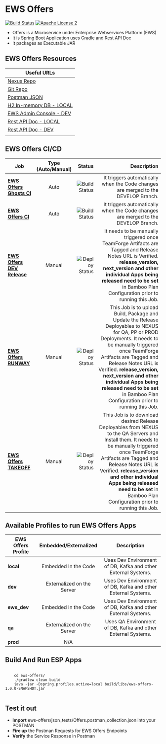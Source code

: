 EWS Offers
===================================

[![Build Status](http://es-compile01.dal.securustech.net/plugins/servlet/wittified/build-status/EP-EWCD)](http://es-compile01.dal.securustech.net/plugins/servlet/wittified/build-status/EP-EWCD)
[![Apache License 2](https://img.shields.io/badge/license-ASF2-blue.svg)](https://www.apache.org/licenses/LICENSE-2.0.txt)


- Offers is a Microservice under Enterprise Webservices Platform (EWS)
- It is Spring Boot Application uses Gradle and Rest API Doc
- It packages as Executable JAR


## EWS Offers Resources


| **Useful URLs**	|
| ------------- |
| [Nexus Repo](http://es-nexus01.dal.securustech.net/content/repositories/releases/net/securustech/ews/ews-offers/ "Official Nexus Artifactory for EWS Offers")      	|
| [Git Repo](http://es-bitbucket01.dal.securustech.net/projects/MID/repos/ews-offers/browse "Official Git Repo for EWS Offers")      	|
| [Postman JSON](http://es-bitbucket01.dal.securustech.net/projects/MID/repos/ews-offers/browse/json_tests "Postman JSON for EWS Offers")      	|
| [H2 In-memory DB - LOCAL](http://localhost:20036/ "H2 In-Memory DB Web Console for Local Testing")      	|
| [EWS Admin Console - DEV](http://ld-midsrvcs01.lab.securustech.net:8761/#/ "EWS Admin Console - DEV Environment")      	|
| [Rest API Doc - LOCAL](http://localhost:20026/ews/offers/info/index.html "EWS Offers Rest API Doc - Local Environment")      	|
| [Rest API Doc - DEV](http://ld-midsrvcs01.lab.securustech.net:8761/offers/info/index.html "EWS Offers Rest API Doc - DEV Environment")      	|
     	|


## EWS Offers CI/CD


| Job        | Type (Auto/Manual)	| Status  |Description  |
| ------------- |:-------------:| -----:|-----:|
| [**EWS Offers Ghosts CI**](http://es-compile01.dal.securustech.net/browse/EP-EWCD "EWS Offers CI Job")      | Auto | ![Build Status](http://es-compile01.dal.securustech.net/plugins/servlet/wittified/build-status/EP-EWCD)	| It triggers automatically when the Code changes are merged to the DEVELOP Branch.	|
| [**EWS Offers CI**](http://es-compile01.dal.securustech.net/browse/EP-EWCD "EWS Offers CI Job")      | Auto | ![Build Status](http://es-compile01.dal.securustech.net/plugins/servlet/wittified/build-status/EP-EWCD)	| It triggers automatically when the Code changes are merged to the DEVELOP Branch.	|
| [**EWS Offers DEV Release**](http://es-compile01.dal.securustech.net/browse/EP-EWSDR "EWS Offers Deploy to DEV")      | Manual | ![Deploy Status](http://es-compile01.dal.securustech.net/plugins/servlet/wittified/build-status/EP-EWSDR)	| It needs to be manually triggered once TeamForge Artifacts are Tagged and Release Notes URL is Verified. **release_version, next_version and other individual Apps being released need to be set** in Bamboo Plan Configuration prior to running this Job. |
| [**EWS Offers RUNWAY**](http://es-compile01.dal.securustech.net/browse/EP-EWLR "EWS Offers Deploy to NEXUS Job")      | Manual | ![Deploy Status](http://es-compile01.dal.securustech.net/plugins/servlet/wittified/build-status/EP-EWLR)	| This Job is to upload Build, Package and Update the Release Deployables to NEXUS for QA, PP or PROD Deployments. It needs to be manually triggered once TeamForge Artifacts are Tagged and Release Notes URL is Verified. **release_version, next_version and other individual Apps being released need to be set** in Bamboo Plan Configuration prior to running this Job. |
| [**EWS Offers TAKEOFF**](http://es-compile01.dal.securustech.net/browse/EP-EW "EWS Offers Install to QA Environment")      | Manual | ![Deploy Status](http://es-compile01.dal.securustech.net/plugins/servlet/wittified/build-status/EP-EW)	| This Job is to download desired Release Deployables from NEXUS to the QA Servers and Install them. It needs to be manually triggered once TeamForge Artifacts are Tagged and Release Notes URL is Verified. **release_version and other individual Apps being released need to be set** in Bamboo Plan Configuration prior to running this Job. |

## Available Profiles to run EWS Offers Apps


| EWS Offers Profile        | Embedded/Externalized           | Description           |
| ------------- |:-------------:|:-------------:|
| **local**      | Embedded In the Code    | Uses Dev Environment of DB, Kafka and other External Systems. |
| **dev**      | Externalized on the Server    | Uses Dev Environment of DB, Kafka and other External Systems. |
| **ews_dev**      | Embedded In the Code    | Uses Dev Environment of DB, Kafka and other External Systems. |
| **qa**      | Externalized on the Server    | Uses QA Environment of DB, Kafka and other External Systems. |
| **prod**      | N/A |


## Build And Run ESP Apps

```shell

	cd ews-offers/
	./gradlew clean build
	java -jar -Dspring.profiles.active=local build/libs/ews-offers-1.0.0-SNAPSHOT.jar


``` 


## Test it out 

* **Import** ews-offers/json_tests/Offers.postman_collection.json into your POSTMAN
* **Fire up** the Postman Requests for EWS Offers Endpoints 
* **Verify** the Service Response in Postman



